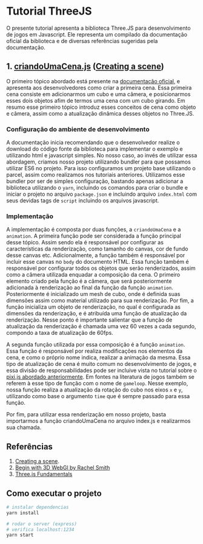 # Tutorial ThreeJS

O presente tutorial apresenta a biblioteca Three.JS para desenvolvimento de jogos em Javascript. Ele representa um compilado da documentação oficial da biblioteca e de diversas referências sugeridas pela documentação.


## 1. [criandoUmaCena.js](./src/criandoUmaCena.js) ([Creating a scene](https://threejs.org/docs/index.html#manual/en/introduction/Creating-a-scene))

O primeiro tópico abordado está presente na [documentação oficial](https://threejs.org/docs/index.html#manual/en/introduction/Creating-a-scene), e apresenta aos desenvolvedores como criar a primeira cena. Essa primeira cena consiste em adicionarmos um cubo e uma câmera, e posicionarmos esses dois objetos afim de termos uma cena com um cubo girando. Em resumo esse primeiro tópico introduz esses conceitos de cena como objeto e câmera, assim como a atualização dinâmica desses objetos no Three.JS.

### Configuração do ambiente de desenvolvimento

A documentação inicia recomendando que o desenvolvedor realize o download do código fonte da biblioteca para implementar o exemplo e utilizando html e javascript simples. No nosso caso, ao invés de utilizar essa abordagem, criamos nosso projeto utilizando bundler para que possamos utilizar ES6 no projeto. Para isso configuramos um projeto base utilizando o parcel, assim como realizamos nos tutoriais anteriores. Utilizamos esse bundler por ser de simples configuração, bastando apenas adicionar a biblioteca utilizando o `yarn`, incluindo os comandos para criar o bundle e iniciar o projeto no arquivo `package.json` e incluindo arquivo `index.html` com seus devidas tags de `script` incluindo os arquivos javascript.

### Implementação

A implementação é composta por duas funções, a `criandoUmaCena` e a `animation`. A primeira função pode ser considerada a função principal desse tópico. Assim sendo ela é responsável por configurar as características da renderização, como tamanho do canvas, cor de fundo desse canvas etc. Adicionalmente, a função também é responsável por incluir esse canvas no `body` do documento HTML. Essa função também é responsável por configurar todos os objetos que serão renderizados, assim como a câmera utilizada enquadar a composição da cena. O primeiro elemento criado pela função é a câmera, que será posteriormente adicionada à renderização ao final da função da função `animation`. Posteriormente é inicializado um mesh de cubo, onde é definida suas dimensões assim como material utilizado para sua renderização. Por fim, a função inicializa um objeto de renderização, no qual é configurada as dimensões da renderização, e é atribuída uma função de atualização da renderização. Nesse ponto é importante salientar que a função de atualização da renderização é chamada uma vez 60 vezes a cada segundo, compondo a taxa de atualização de 60fps. 

A segunda função utilizada por essa composição é a função `animation`. Essa função é responsável por realiza modificações nos elementos da cena, e como o próprio nome indica, realizar a animação da mesma. Essa tipo de atualização de cena é muito comum no desenvolvimento de jogos, e essa divisão de responsabilidades pode ser incluive vista no tutorial sobre o [pixi.js abordado anteriormente](https://github.com/cinderelabugada/tutorial-pixijs). Em fontes na literatura de jogos também se referem à esse tipo de função com o nome de `gameloop`. Nesse exemplo, nossa função realiza a atualização da rotação do cubo nos eixos `x` e `y`, utilizando como base o argumento `time` que é sempre passado para essa função.

Por fim, para utilizar essa renderização em nosso projeto, basta importarmos a função criandoUmaCena no arquivo index.js e realizarmos sua chamada.

## Referências

1. [Creating a scene](https://threejs.org/docs/index.html#manual/en/introduction/Creating-a-scene).
2. [Begin with 3D WebGl by Rachel Smith](https://codepen.io/rachsmith/post/beginning-with-3d-webgl-pt-1-the-scene) 
3. [Three.js Fundamentals](https://threejsfundamentals.org/threejs/lessons/threejs-fundamentals.html)
## Como executar o projeto

```bash
# instalar dependencias
yarn install

# rodar o server (express)
# verifica localhost:1234
yarn start
```
